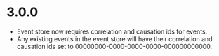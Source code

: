 3.0.0
=======

* Event store now requires correlation and causation ids for events.
* Any existing events in the event store will have their correlation and causation ids set to 00000000-0000-0000-0000-000000000000. 
